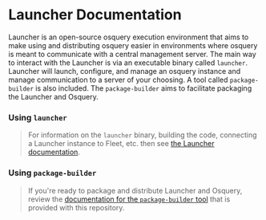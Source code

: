 Launcher Documentation
======================

Launcher is an open-source osquery execution environment that aims to make using and distributing osquery easier in environments where osquery is meant to communicate with a central management server. The main way to interact with the Launcher is via an executable binary called `launcher`. Launcher will launch, configure, and manage an osquery instance and manage communication to a server of your choosing. A tool called `package-builder` is also included. The `package-builder` aims to facilitate packaging the Launcher and Osquery.

### Using `launcher`

> For information on the `launcher` binary, building the code, connecting a Launcher instance to Fleet, etc. then see [the Launcher documentation](./launcher.md).

### Using `package-builder`

> If you're ready to package and distribute Launcher and Osquery, review the [documentation for the `package-builder` tool](./package-builder.md) that is provided with this repository.
